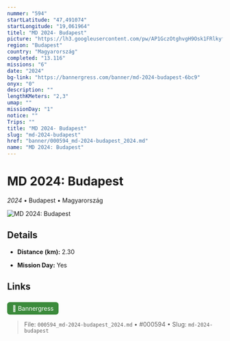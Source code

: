 ```yaml
---
nummer: "594"
startLatitude: "47,491074"
startLongitude: "19,061964"
titel: "MD 2024- Budapest"
picture: "https://lh3.googleusercontent.com/pw/AP1GczOtghvgH9Osk1FRlkyfa3K8RTx6zAPckZkXa5lH06eHZeLagbCjDgr7akT47OtMj7v8-a9wGX0csk2QROI2fCl7xF4UKsVit-ERyFr6Jhj3Tes-xLnezL2ODIQLjmXAcT6DjQ4BLc6Z6o05DXV7K-0kNw"
region: "Budapest"
country: "Magyarország"
completed: "13.116"
missions: "6"
date: "2024"
bg-link: "https://bannergress.com/banner/md-2024-budapest-6bc9"
onyx: "0"
description: ""
lengthKMeters: "2,3"
umap: ""
missionDay: "1"
notice: ""
Trips: ""
title: "MD 2024- Budapest"
slug: "md-2024-budapest"
href: "banner/000594_md-2024-budapest_2024.md"
name: "MD 2024: Budapest"
---
```

# MD 2024: Budapest

*2024* • Budapest • Magyarország

![MD 2024: Budapest](https://lh3.googleusercontent.com/pw/AP1GczOtghvgH9Osk1FRlkyfa3K8RTx6zAPckZkXa5lH06eHZeLagbCjDgr7akT47OtMj7v8-a9wGX0csk2QROI2fCl7xF4UKsVit-ERyFr6Jhj3Tes-xLnezL2ODIQLjmXAcT6DjQ4BLc6Z6o05DXV7K-0kNw)



## Details
- **Distance (km):** 2.30



- **Mission Day:** Yes




## Links
<a href="https://bannergress.com/banner/md-2024-budapest-6bc9" style="display:inline-block;margin:6px 8px 0 0;padding:6px 12px;background:#3c8b3c;color:#fff;text-decoration:none;border-radius:6px;">🔗 Bannergress</a>




> File: `000594_md-2024-budapest_2024.md` • #000594 • Slug: `md-2024-budapest`
